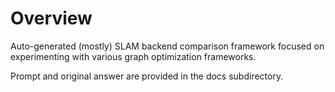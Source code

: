 # Overview

Auto-generated (mostly) SLAM backend comparison framework focused on experimenting with various graph optimization frameworks.

Prompt and original answer are provided in the docs subdirectory.

